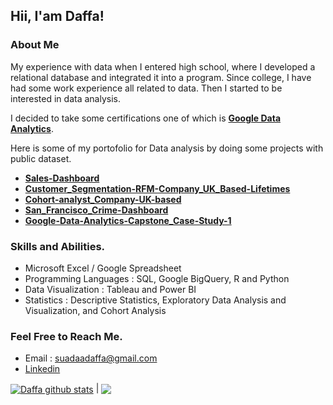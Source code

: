 ## Hii, I'am Daffa!

### About Me

My experience with data when I entered high school, where I developed a relational database and integrated it into a program.
Since college, I have had some work experience all related to data. Then I started to be interested in data analysis.

I decided to take some certifications one of which is **[Google Data Analytics](https://coursera.org/share/58eed59e497d5976825f09ac9c26bcf1)**.

Here is some of my portofolio for Data analysis by doing some projects with public dataset.

* **[Sales-Dashboard](https://github.com/DaffaSuadaa/Sales-Dashboard)**
* **[Customer_Segmentation-RFM-Company_UK_Based-Lifetimes](https://github.com/DaffaSuadaa/Customer_Segmentation-RFM-Company_UK_Based-Lifetimes)**
* **[Cohort-analyst_Company-UK-based](https://github.com/DaffaSuadaa/Cohort-analyst_Company-UK-based)**
* **[San_Francisco_Crime-Dashboard](https://github.com/DaffaSuadaa/San_Francisco_Crime-Dashboard)**
* **[Google-Data-Analytics-Capstone_Case-Study-1](https://github.com/DaffaSuadaa/Google-Data-Analytics-Capstone_Case-Study-1)**


### Skills and Abilities.
* Microsoft Excel / Google Spreadsheet
* Programming Languages : SQL, Google BigQuery, R and Python
* Data Visualization : Tableau and Power BI
* Statistics : Descriptive Statistics, Exploratory Data Analysis and Visualization, and Cohort Analysis


### Feel Free to Reach Me.
* Email : suadaadaffa@gmail.com
* [Linkedin](https://linkedin.com/in/daffa-suada-03212521a/)


<a href="https://github.com/anuraghazra/github-readme-stats"><img align="center" src="https://github-readme-stats-kappa-neon.vercel.app/api?username=daffasuadaa&theme=radical&show_icons=true&include_all_commits=true&theme=merko&hide_border=true" alt="Daffa github stats" /></a> | <a href="https://github.com/anuraghazra/github-readme-stats"><img align="center" src="https://github-readme-stats-kappa-neon.vercel.app/api/top-langs/?username=daffasuadaa&layout=compact&theme=merko&hide_border=true" /></a>
